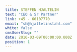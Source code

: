 ```yaml
---
title: STEFFEN HJALTELIN
text: "CEO & Sr Partner"
link: +45 - 60107770
email: "sh@hjaltelinstahl.com"
white: false
cmsUserSlug: ""
date: 2016-03-09T00:00:00.000Z
position: 1
---
```



